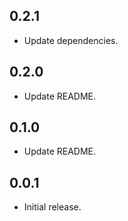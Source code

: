 ## 0.2.1

* Update dependencies.

## 0.2.0

* Update README.

## 0.1.0

* Update README.

## 0.0.1

* Initial release.
